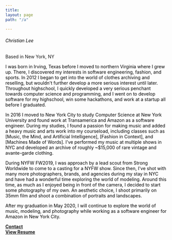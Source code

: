 ```yaml
---
title: 
layout: page
path: "/a"

---
```

###### <span style="color:black">Christian Lee</span>
Based in New York, NY 

<span style="color:black">I was born in Irving, Texas before I moved to northern Virginia where I grew up. There, I discovered my interests in software engineering, fashion, and sports. In 2012 I began to get into the world of clothes archiving and reselling, but wouldn't further develop a more serious interest until later. Throughout highschool, I quickly developed a very serious penchant towards computer science and programming, and I went on to develop software for my highschool, win some hackathons, and work at a startup all before I graduated.

<span style="color:black">In 2016 I moved to New York City to study Computer Science at New York University and found work at Transamerica and Amazon as a software engineer. During my studies, I found a passion for making music and added a heavy music and arts work into my courseload, including classes such as \[Music, the Mind, and Artificial Intelligence\], \[Fashion in Context\], and \[Machines Made of Words\]. I've performed my music at multiple shows in NYC and developed an archive of roughly ~$15,000 of rare vintage and avante-garde clothing.

<span style="color:black">During NYFW FW2019, I was approach by a lead scout from Strong Worldwide to come to a casting for a NYFW show. Since then,
I've shot with many more photographers, brands, and agencies during my stay in NYC and have had a wonderful time exploring the world of modeling. Around this time, as much as I enjoyed being in front of the camera, I decided to start some photography of my own. An aesthetic choice, I shoot primarily on 35mm film and shoot a combination of portraits and landscapes.</span>

<span style="color:black">After my graduation in May 2020, I will continue to explore the world of music, modeling, and photography while working as a software engineer for Amazon in New York City.</span>

[**Contact**](mailto:cjlee300@gmail.com)  
[**View Resume**](https://drive.google.com/file/d/168gL-Z3YHDKkhA7HC0T0rEtZKC5XP-M2/view?usp=sharing)